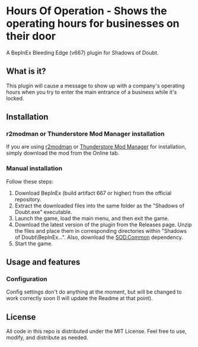 # Hours Of Operation - Shows the operating hours for businesses on their door

A BepInEx Bleeding Edge (v667) plugin for Shadows of Doubt.

## What is it?

This plugin will cause a message to show up with a company's operating hours when you try to enter the main entrance of a business while it's locked.

## Installation

### r2modman or Thunderstore Mod Manager installation

If you are using [r2modman](https://thunderstore.io/c/shadows-of-doubt/p/ebkr/r2modman/) or [Thunderstore Mod Manager](https://www.overwolf.com/oneapp/Thunderstore-Thunderstore_Mod_Manager) for installation, simply download the mod from the Online tab.

### Manual installation

Follow these steps:

1. Download BepInEx (build artifact 667 or higher) from the official repository.
2. Extract the downloaded files into the same folder as the "Shadows of Doubt.exe" executable.
3. Launch the game, load the main menu, and then exit the game.
4. Download the latest version of the plugin from the Releases page. Unzip the files and place them in corresponding directories within "Shadows of Doubt\BepInEx...". Also, download the [SOD.Common](https://thunderstore.io/c/shadows-of-doubt/p/Venomaus/SODCommon/) dependency.
5. Start the game.

## Usage and features

### Configuration

Config settings don't do anything at the moment, but will be changed to work correctly soon (I will update the Readme at that point).

## License

All code in this repo is distributed under the MIT License. Feel free to use, modify, and distribute as needed.
